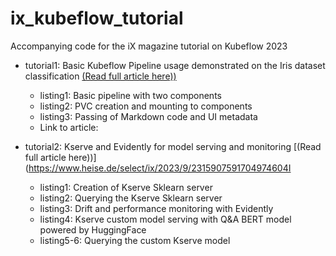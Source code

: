 # ix_kubeflow_tutorial
Accompanying code for the iX magazine tutorial on Kubeflow 2023

- tutorial1: Basic Kubeflow Pipeline usage demonstrated on the Iris dataset classification [(Read full article here))](https://www.heise.de/select/ix/2023/8/2311014134422023433)
  - listing1: Basic pipeline with two components
  - listing2: PVC creation and mounting to components
  - listing3: Passing of Markdown code and UI metadata
  - Link to article: 

- tutorial2: Kserve and Evidently for model serving and monitoring [(Read full article here))](https://www.heise.de/select/ix/2023/9/2315907591704974604I
  - listing1: Creation of Kserve Sklearn server
  - listing2: Querying the Kserve Sklearn server
  - listing3: Drift and performance monitoring with Evidently
  - listing4: Kserve custom model serving with Q&A BERT model powered by HuggingFace
  - listing5-6: Querying the custom Kserve model
